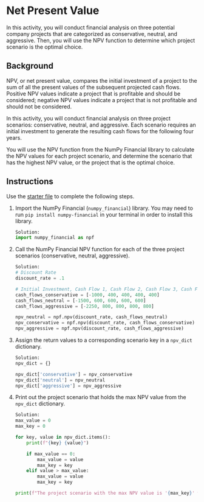 # Net Present Value

In this activity, you will conduct financial analysis on three potential company projects that are categorized as conservative, neutral, and aggressive. Then, you will use the NPV function to determine which project scenario is the optimal choice.

## Background

NPV, or net present value, compares the initial investment of a project to the sum of all the present values of the subsequent projected cash flows. Positive NPV values indicate a project that is profitable and should be considered; negative NPV values indicate a project that is not profitable and should not be considered.

In this activity, you will conduct financial analysis on three project scenarios: conservative, neutral, and aggressive. Each scenario requires an initial investment to generate the resulting cash flows for the following four years.

You will use the NPV function from the NumPy Financial library to calculate the NPV values for each project scenario, and determine the scenario that has the highest NPV value, or the project that is the optimal choice.

## Instructions

Use the [starter file](Unsolved/Core/net_present_value_core.py) to complete the following steps.

1. Import the NumPy Financial (`numpy_financial`) library. You may need to run `pip install numpy-financial` in your terminal in order to install this library.

    ```python
    Solution:
    import numpy_financial as npf 
    ```

2. Call the NumPy Financial NPV function for each of the three project scenarios (conservative, neutral, aggressive).
    ```python
    Solution:
    # Discount Rate
    discount_rate = .1

    # Initial Investment, Cash Flow 1, Cash Flow 2, Cash Flow 3, Cash Flow 4
    cash_flows_conservative = [-1000, 400, 400, 400, 400]
    cash_flows_neutral = [-1500, 600, 600, 600, 600]
    cash_flows_aggressive = [-2250, 800, 800, 800, 800]

    npv_neutral = npf.npv(discount_rate, cash_flows_neutral)
    npv_conservative = npf.npv(discount_rate, cash_flows_conservative)
    npv_aggressive = npf.npv(discount_rate, cash_flows_aggressive)
    ```

3. Assign the return values to a corresponding scenario key in a `npv_dict` dictionary.
    ```python
    Solution:
    npv_dict = {}

    npv_dict['conservative'] = npv_conservative
    npv_dict['neutral'] = npv_neutral
    npv_dict['aggressive'] = npv_aggressive 
    ```

4. Print out the project scenario that holds the max NPV value from the `npv_dict` dictionary.
    ```python
    Solution:
    max_value = 0
    max_key = 0

    for key, value in npv_dict.items():
        print(f"{key} {value}")

        if max_value == 0:
            max_value = value
            max_key = key
        elif value > max_value:
            max_value = value
            max_key = key

    print(f"The project scenario with the max NPV value is '{max_key}' with a NPV of {max_value}") 
    ```




